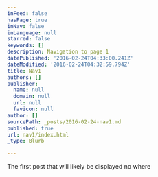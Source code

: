 ```yaml
---
inFeed: false
hasPage: true
inNav: false
inLanguage: null
starred: false
keywords: []
description: Navigation to page 1
datePublished: '2016-02-24T04:33:00.241Z'
dateModified: '2016-02-24T04:32:59.794Z'
title: Nav1
authors: []
publisher:
  name: null
  domain: null
  url: null
  favicon: null
author: []
sourcePath: _posts/2016-02-24-nav1.md
published: true
url: nav1/index.html
_type: Blurb

---
```

The first post that will likely be displayed no where